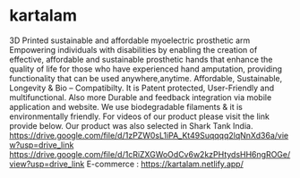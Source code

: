 # kartalam
3D Printed sustainable and affordable myoelectric prosthetic arm
Empowering individuals with disabilities by enabling the creation of effective, affordable and sustainable prosthetic hands that enhance the quality of life for those who have experienced hand amputation, providing functionality that can be used anywhere,anytime. Affordable, Sustainable, Longevity & Bio – Compatibilty. It is Patent protected, User-Friendly and multifunctional. Also more Durable and feedback integration via mobile application and website. We use biodegradable filaments & it is environmentally friendly.
For videos of our product please visit the link provide below. Our product was also selected in Shark Tank India.
https://drive.google.com/file/d/1zPZW0sL1iPA_Kt49Suqqqq2lqNnXd36a/view?usp=drive_link
https://drive.google.com/file/d/1cRiZXGWoOdCv6w2kzPHtydsHH6ngROGe/view?usp=drive_link
E-commerce : https://kartalam.netlify.app/


